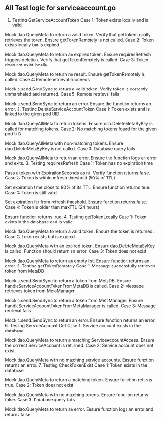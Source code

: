 
## All Test logic for serviceaccount.go

1. Testing GetServiceAccountToken
Case 1: Token exists locally and is valid

Mock dao.QueryMeta to return a valid token.
Verify that getTokenLocally retrieves the token.
Ensure getTokenRemotely is not called.
Case 2: Token exists locally but is expired

Mock dao.QueryMeta to return an expired token.
Ensure requiresRefresh triggers deletion.
Verify that getTokenRemotely is called.
Case 3: Token does not exist locally

Mock dao.QueryMeta to return no result.
Ensure getTokenRemotely is called.
Case 4: Remote retrieval succeeds

Mock c.send.SendSync to return a valid token.
Verify token is correctly unmarshaled and returned.
Case 5: Remote retrieval fails

Mock c.send.SendSync to return an error.
Ensure the function returns an error.
2. Testing DeleteServiceAccountToken
Case 1: Token exists and is linked to the given pod UID

Mock dao.QueryAllMeta to return tokens.
Ensure dao.DeleteMetaByKey is called for matching tokens.
Case 2: No matching tokens found for the given pod UID

Mock dao.QueryAllMeta with non-matching tokens.
Ensure dao.DeleteMetaByKey is not called.
Case 3: Database query fails

Mock dao.QueryAllMeta to return an error.
Ensure the function logs an error and exits.
3. Testing requiresRefresh
Case 1: Token has no expiration time

Pass a token with ExpirationSeconds as nil.
Verify function returns false.
Case 2: Token is within refresh threshold (80% of TTL)

Set expiration time close to 80% of its TTL.
Ensure function returns true.
Case 3: Token is still valid

Set expiration far from refresh threshold.
Ensure function returns false.
Case 4: Token is older than maxTTL (24 hours)

Ensure function returns true.
4. Testing getTokenLocally
Case 1: Token exists in the database and is valid

Mock dao.QueryMeta to return a valid token.
Ensure the token is returned.
Case 2: Token exists but is expired

Mock dao.QueryMeta with an expired token.
Ensure dao.DeleteMetaByKey is called.
Function should return an error.
Case 3: Token does not exist

Mock dao.QueryMeta to return an empty list.
Ensure function returns an error.
5. Testing getTokenRemotely
Case 1: Message successfully retrieves token from MetaDB

Mock c.send.SendSync to return a token from MetaDB.
Ensure handleServiceAccountTokenFromMetaDB is called.
Case 2: Message retrieves token from MetaManager

Mock c.send.SendSync to return a token from MetaManager.
Ensure handleServiceAccountTokenFromMetaManager is called.
Case 3: Message retrieval fails

Mock c.send.SendSync to return an error.
Ensure function returns an error.
6. Testing ServiceAccount Get
Case 1: Service account exists in the database

Mock dao.QueryMeta to return a matching ServiceAccountAccess.
Ensure the correct ServiceAccount is returned.
Case 2: Service account does not exist

Mock dao.QueryMeta with no matching service accounts.
Ensure function returns an error.
7. Testing CheckTokenExist
Case 1: Token exists in the database

Mock dao.QueryMeta to return a matching token.
Ensure function returns true.
Case 2: Token does not exist

Mock dao.QueryMeta with no matching tokens.
Ensure function returns false.
Case 3: Database query fails

Mock dao.QueryMeta to return an error.
Ensure function logs an error and returns false.
